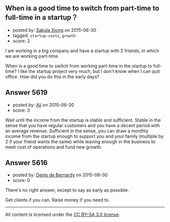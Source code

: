 ## When is a good time to switch from part-time to full-time in a startup？

- posted by: [Sakula Xiong](https://stackexchange.com/users/6536467/sakula-xiong) on 2015-06-30
- tagged: `startup-costs`, `growth`
- score: 3

<p>I am working in a big company and have a startup with 2 friends, in which we are working part-time.</p>

<p>When is a good time to switch from working part-time in the startup to full-time? I like the startup project very much, but I don't know when I can quit office. How did you do this in the early days?</p>



## Answer 5619

- posted by: [Ali](https://stackexchange.com/users/2815644/ali) on 2015-06-30
- score: 3

<p>Wait until the income from the startup is stable and sufficient. Stable in the sense that you have regular customers and you have a decent period with an average revenue. Sufficient in the sense, you can draw a monthly income from the startup enough to support you and your family (multiple by 2 if your friend wants the same) while leaving enough in the business to meet cost of operations and fund new growth.</p>



## Answer 5616

- posted by: [Denis de Bernardy](https://stackexchange.com/users/182468/denis-de-bernardy) on 2015-06-30
- score: 0

<p>There's no right answer, except to say as early as possible.</p>

<p>Get clients if you can. Raise money if you need to.</p>




---

All content is licensed under the [CC BY-SA 3.0 license](https://creativecommons.org/licenses/by-sa/3.0/).
